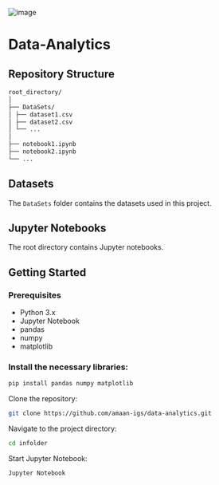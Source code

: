![image](https://github.com/user-attachments/assets/0616e064-057b-4f26-a1e9-ce8cfda2147d)
# Data-Analytics

## Repository Structure
```sh
root_directory/
│
├── DataSets/
│ ├── dataset1.csv
│ ├── dataset2.csv
│ └── ...
│
├── notebook1.ipynb
├── notebook2.ipynb
└── ...
```

## Datasets

The `DataSets` folder contains the datasets used in this project.

## Jupyter Notebooks

The root directory contains Jupyter notebooks.


## Getting Started

### Prerequisites

- Python 3.x
- Jupyter Notebook
- pandas
- numpy
- matplotlib

### Install the necessary libraries:

```sh
pip install pandas numpy matplotlib
```

Clone the repository:
```sh
git clone https://github.com/amaan-igs/data-analytics.git
```

Navigate to the project directory:
```sh
cd infolder
```

Start Jupyter Notebook:
```sh
Jupyter Notebook
```
